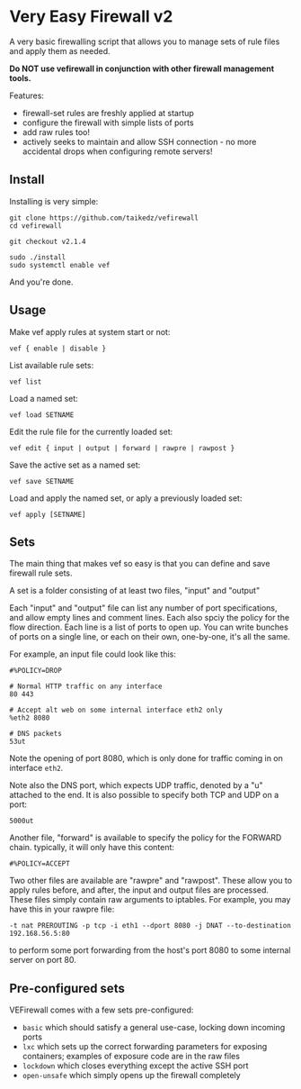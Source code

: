 # Very Easy Firewall v2

A very basic firewalling script that allows you to manage sets of rule files and apply them as needed.

**Do NOT use vefirewall in conjunction with other firewall management tools.**

Features:

* firewall-set rules are freshly applied at startup
* configure the firewall with simple lists of ports
* add raw rules too!
* actively seeks to maintain and allow SSH connection - no more accidental drops when configuring remote servers!

## Install

Installing is very simple:

	git clone https://github.com/taikedz/vefirewall
	cd vefirewall

	git checkout v2.1.4

	sudo ./install
	sudo systemctl enable vef

And you're done.

## Usage

Make vef apply rules at system start or not:

	vef { enable | disable }

List available rule sets:

	vef list

Load a named set:

	vef load SETNAME

Edit the rule file for the currently loaded set:

	vef edit { input | output | forward | rawpre | rawpost }

Save the active set as a named set:

	vef save SETNAME

Load and apply the named set, or aply a previously loaded set:

	vef apply [SETNAME]


## Sets

The main thing that makes vef so easy is that you can define and save firewall rule sets.

A set is a folder consisting of at least two files, "input" and "output"

Each "input" and "output" file can list any number of port specifications, and allow empty lines and comment lines. Each also spciy the policy for the flow direction. Each line is a list of ports to open up. You can write bunches of ports on a single line, or each on their own, one-by-one, it's all the same.

For example, an input file could look like this:

	#%POLICY=DROP

	# Normal HTTP traffic on any interface
	80 443

	# Accept alt web on some internal interface eth2 only
	%eth2 8080

	# DNS packets
	53ut

Note the opening of port 8080, which is only done for traffic coming in on interface `eth2`.

Note also the DNS port, which expects UDP traffic, denoted by a "u" attached to the end. It is also possible to specify both TCP and UDP on a port:

	5000ut

Another file, "forward" is available to specify the policy for the FORWARD chain. typically, it will only have this content:

	#%POLICY=ACCEPT

Two other files are available are "rawpre" and "rawpost". These allow you to apply rules before, and after, the input and output files are processed. These files simply contain raw arguments to iptables. For example, you may have this in your rawpre file:

	-t nat PREROUTING -p tcp -i eth1 --dport 8080 -j DNAT --to-destination 192.168.56.5:80

to perform some port forwarding from the host's port 8080 to some internal server on port 80.

## Pre-configured sets

VEFirewall comes with a few sets pre-configured:

* `basic` which should satisfy a general use-case, locking down incoming ports
* `lxc` which sets up the correct forwarding parameters for exposing containers; examples of exposure code are in the raw files
* `lockdown` which closes everything except the active SSH port
* `open-unsafe` which simply opens up the firewall completely
